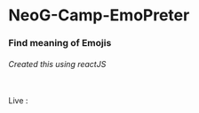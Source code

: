 # NeoG-Camp-EmoPreter
<h3>Find meaning of Emojis</h3>
<h6>Created this using reactJS</h6>
<br>
Live :

